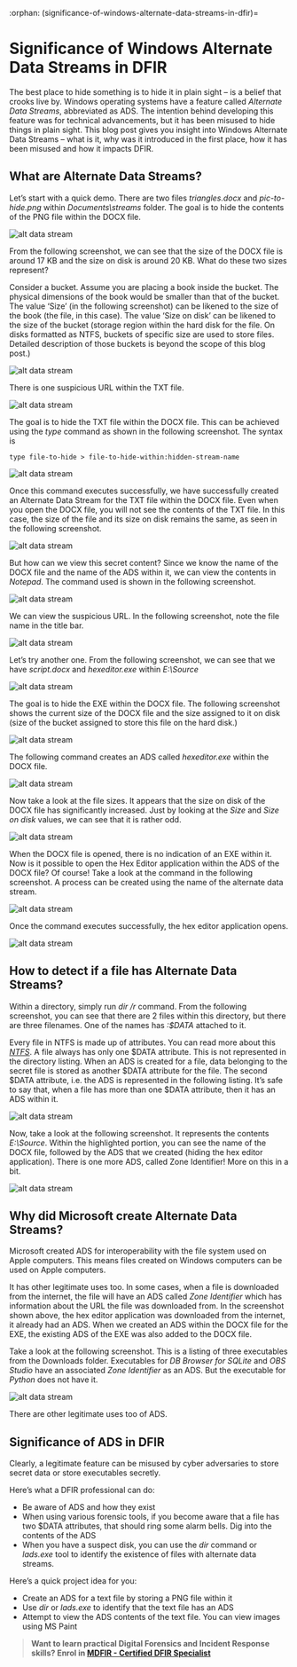 :orphan:
(significance-of-windows-alternate-data-streams-in-dfir)=

# Significance of Windows Alternate Data Streams in DFIR

The best place to hide something is to hide it in plain sight – is a belief that crooks live by. Windows operating systems have a feature called _Alternate Data Streams_, abbreviated as ADS. The intention behind developing this feature was for technical advancements, but it has been misused to hide things in plain sight. This blog post gives you insight into Windows Alternate Data Streams – what is it, why was it introduced in the first place, how it has been misused and how it impacts DFIR.

## What are Alternate Data Streams?

Let’s start with a quick demo. There are two files _triangles.docx_ and _pic-to-hide.png_ within _Documents\streams_ folder. The goal is to hide the contents of the PNG file within the DOCX file.

![alt data stream](images/alternate-data-stream1.png)

From the following screenshot, we can see that the size of the DOCX file is around 17 KB and the size on disk is around 20 KB. What do these two sizes represent?

Consider a bucket. Assume you are placing a book inside the bucket. The physical dimensions of the book would be smaller than that of the bucket. The value ‘Size’ (in the following screenshot) can be likened to the size of the book (the file, in this case). The value ‘Size on disk’ can be likened to the size of the bucket (storage region within the hard disk for the file. On disks formatted as NTFS, buckets of specific size are used to store files. Detailed description of those buckets is beyond the scope of this blog post.)

![alt data stream](images/alternate-data-stream2.png)

There is one suspicious URL within the TXT file.

![alt data stream](images/alternate-data-stream3.png)

The goal is to hide the TXT file within the DOCX file. This can be achieved using the _type_ command as shown in the following screenshot. The syntax is

`type file-to-hide > file-to-hide-within:hidden-stream-name`

![alt data stream](images/alternate-data-stream4.png)

Once this command executes successfully, we have successfully created an Alternate Data Stream for the TXT file within the DOCX file. Even when you open the DOCX file, you will not see the contents of the TXT file. In this case, the size of the file and its size on disk remains the same, as seen in the following screenshot.

![alt data stream](images/alternate-data-stream5.png)

But how can we view this secret content? Since we know the name of the DOCX file and the name of the ADS within it, we can view the contents in _Notepad_. The command used is shown in the following screenshot.

![alt data stream](images/alternate-data-stream6.png)

We can view the suspicious URL. In the following screenshot, note the file name in the title bar.

![alt data stream](images/alternate-data-stream7.png)

Let’s try another one. From the following screenshot, we can see that we have _script.docx_ and _hexeditor.exe_ within _E:\Source_

![alt data stream](images/alternate-data-stream8.png)

The goal is to hide the EXE within the DOCX file. The following screenshot shows the current size of the DOCX file and the size assigned to it on disk (size of the bucket assigned to store this file on the hard disk.)

![alt data stream](images/alternate-data-stream9.png)

The following command creates an ADS called _hexeditor.exe_ within the DOCX file.

![alt data stream](images/alternate-data-stream10.png)

Now take a look at the file sizes. It appears that the size on disk of the DOCX file has significantly increased. Just by looking at the _Size_ and _Size on disk_ values, we can see that it is rather odd.

![alt data stream](images/alternate-data-stream11.png)

When the DOCX file is opened, there is no indication of an EXE within it. Now is it possible to open the Hex Editor application within the ADS of the DOCX file? Of course! Take a look at the command in the following screenshot. A process can be created using the name of the alternate data stream.

![alt data stream](images/alternate-data-stream12.png)

Once the command executes successfully, the hex editor application opens.

![alt data stream](images/alternate-data-stream13.png)

## How to detect if a file has Alternate Data Streams?

Within a directory, simply run _dir /r_ command. From the following screenshot, you can see that there are 2 files within this directory, but there are three filenames. One of the names has _:$DATA_ attached to it.

Every file in NTFS is made up of attributes. You can read more about this _[NTFS](windows-ntfs-file-attributes-for-digital-forensics)_. A file always has only one $DATA attribute. This is not represented in the directory listing. When an ADS is created for a file, data belonging to the secret file is stored as another $DATA attribute for the file. The second $DATA attribute, i.e. the ADS is represented in the following listing. It’s safe to say that, when a file has more than one $DATA attribute, then it has an ADS within it.

![alt data stream](images/alternate-data-stream14.png)

Now, take a look at the following screenshot. It represents the contents _E:\Source_. Within the highlighted portion, you can see the name of the DOCX file, followed by the ADS that we created (hiding the hex editor application). There is one more ADS, called Zone Identifier! More on this in a bit.

![alt data stream](images/alternate-data-stream15.png)

## Why did Microsoft create Alternate Data Streams?

Microsoft created ADS for interoperability with the file system used on Apple computers. This means files created on Windows computers can be used on Apple computers.

It has other legitimate uses too. In some cases, when a file is downloaded from the internet, the file will have an ADS called _Zone Identifier_ which has information about the URL the file was downloaded from. In the screenshot shown above, the hex editor application was downloaded from the internet, it already had an ADS. When we created an ADS within the DOCX file for the EXE, the existing ADS of the EXE was also added to the DOCX file.

Take a look at the following screenshot. This is a listing of three executables from the Downloads folder. Executables for _DB Browser for SQLite_ and _OBS Studio_ have an associated _Zone Identifier_ as an ADS. But the executable for _Python_ does not have it.

![alt data stream](images/alternate-data-stream16.png)

There are other legitimate uses too of ADS.

## Significance of ADS in DFIR

Clearly, a legitimate feature can be misused by cyber adversaries to store secret data or store executables secretly.

Here’s what a DFIR professional can do:

- Be aware of ADS and how they exist
- When using various forensic tools, if you become aware that a file has two $DATA attributes, that should ring some alarm bells. Dig into the contents of the ADS
- When you have a suspect disk, you can use the _dir_ command or _lads.exe_ tool to identify the existence of files with alternate data streams.

Here’s a quick project idea for you:

- Create an ADS for a text file by storing a PNG file within it
- Use _dir_ or _lads.exe_ to identify that the text file has an ADS
- Attempt to view the ADS contents of the text file. You can view images using MS Paint

> **Want to learn practical Digital Forensics and Incident Response skills? Enrol in [MDFIR - Certified DFIR Specialist](https://www.mosse-institute.com/certifications/mdfir-certified-dfir-specialist.html)**
